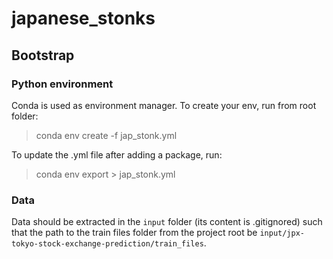 # japanese_stonks

## Bootstrap

### Python environment

Conda is used as environment manager.
To create your env, run from root folder:

> conda env create -f jap_stonk.yml

To update the .yml file after adding a package, run:

> conda env export > jap_stonk.yml

### Data

Data should be extracted in the `input` folder (its content is .gitignored) such that the path to the train files folder from the project root be `input/jpx-tokyo-stock-exchange-prediction/train_files`.
